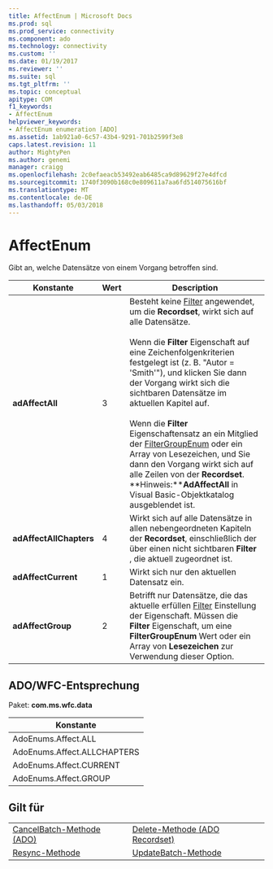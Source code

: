 ```yaml
---
title: AffectEnum | Microsoft Docs
ms.prod: sql
ms.prod_service: connectivity
ms.component: ado
ms.technology: connectivity
ms.custom: ''
ms.date: 01/19/2017
ms.reviewer: ''
ms.suite: sql
ms.tgt_pltfrm: ''
ms.topic: conceptual
apitype: COM
f1_keywords:
- AffectEnum
helpviewer_keywords:
- AffectEnum enumeration [ADO]
ms.assetid: 1ab921a0-6c57-43b4-9291-701b2599f3e8
caps.latest.revision: 11
author: MightyPen
ms.author: genemi
manager: craigg
ms.openlocfilehash: 2c0efaeacb53492eab6485ca9d89629f27e4dfcd
ms.sourcegitcommit: 1740f3090b168c0e809611a7aa6fd514075616bf
ms.translationtype: MT
ms.contentlocale: de-DE
ms.lasthandoff: 05/03/2018
---
```

# <a name="affectenum"></a>AffectEnum
Gibt an, welche Datensätze von einem Vorgang betroffen sind.  
  
|Konstante|Wert|Description|  
|--------------|-----------|-----------------|  
|**adAffectAll**|3|Besteht keine [Filter](../../../ado/reference/ado-api/filter-property.md) angewendet, um die **Recordset**, wirkt sich auf alle Datensätze.<br /><br /> Wenn die **Filter** Eigenschaft auf eine Zeichenfolgenkriterien festgelegt ist (z. B. "Autor = 'Smith'"), und klicken Sie dann der Vorgang wirkt sich die sichtbaren Datensätze im aktuellen Kapitel auf.<br /><br /> Wenn die **Filter** Eigenschaftensatz an ein Mitglied der [FilterGroupEnum](../../../ado/reference/ado-api/filtergroupenum.md) oder ein Array von Lesezeichen, und Sie dann den Vorgang wirkt sich auf alle Zeilen von der **Recordset**. **Hinweis:****AdAffectAll** in Visual Basic-Objektkatalog ausgeblendet ist.|  
|**adAffectAllChapters**|4|Wirkt sich auf alle Datensätze in allen nebengeordneten Kapiteln der **Recordset**, einschließlich der über einen nicht sichtbaren **Filter** , die aktuell zugeordnet ist.|  
|**adAffectCurrent**|1|Wirkt sich nur den aktuellen Datensatz ein.|  
|**adAffectGroup**|2|Betrifft nur Datensätze, die das aktuelle erfüllen [Filter](../../../ado/reference/ado-api/filter-property.md) Einstellung der Eigenschaft. Müssen die **Filter** Eigenschaft, um eine **FilterGroupEnum** Wert oder ein Array von **Lesezeichen** zur Verwendung dieser Option.|  
  
## <a name="adowfc-equivalent"></a>ADO/WFC-Entsprechung  
 Paket: **com.ms.wfc.data**  
  
|Konstante|  
|--------------|  
|AdoEnums.Affect.ALL|  
|AdoEnums.Affect.ALLCHAPTERS|  
|AdoEnums.Affect.CURRENT|  
|AdoEnums.Affect.GROUP|  
  
## <a name="applies-to"></a>Gilt für  
  
|||  
|-|-|  
|[CancelBatch-Methode (ADO)](../../../ado/reference/ado-api/cancelbatch-method-ado.md)|[Delete-Methode (ADO Recordset)](../../../ado/reference/ado-api/delete-method-ado-recordset.md)|  
|[Resync-Methode](../../../ado/reference/ado-api/resync-method.md)|[UpdateBatch-Methode](../../../ado/reference/ado-api/updatebatch-method.md)|
